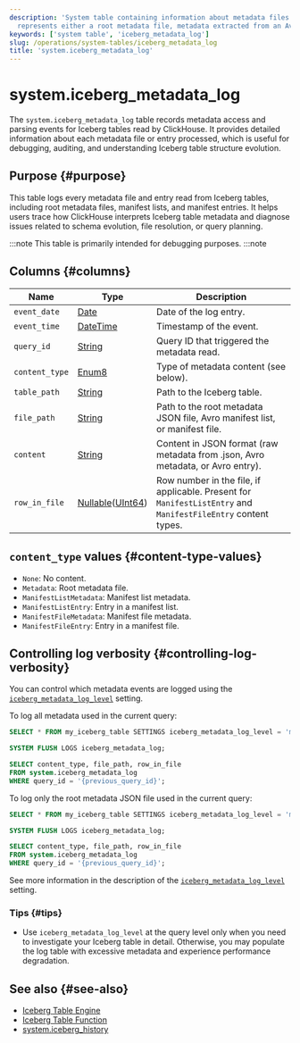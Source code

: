 ```yaml
---
description: 'System table containing information about metadata files read from Iceberg tables. Each entry
  represents either a root metadata file, metadata extracted from an Avro file, or an entry of some Avro file.'
keywords: ['system table', 'iceberg_metadata_log']
slug: /operations/system-tables/iceberg_metadata_log
title: 'system.iceberg_metadata_log'
---
```


# system.iceberg_metadata_log

The `system.iceberg_metadata_log` table records metadata access and parsing events for Iceberg tables read by ClickHouse. It provides detailed information about each metadata file or entry processed, which is useful for debugging, auditing, and understanding Iceberg table structure evolution.

## Purpose {#purpose}

This table logs every metadata file and entry read from Iceberg tables, including root metadata files, manifest lists, and manifest entries. It helps users trace how ClickHouse interprets Iceberg table metadata and diagnose issues related to schema evolution, file resolution, or query planning.

:::note
This table is primarily intended for debugging purposes.
:::note

## Columns {#columns}
| Name           | Type      | Description                                                                                   |
|----------------|-----------|----------------------------------------------------------------------------------------------|
| `event_date`   | [Date](../../sql-reference/data-types/date.md)      | Date of the log entry.                                                                       |
| `event_time`   | [DateTime](../../sql-reference/data-types/datetime.md)  | Timestamp of the event.                                                                      |
| `query_id`     | [String](../../sql-reference/data-types/string.md)    | Query ID that triggered the metadata read.                                                   |
| `content_type` | [Enum8](../../sql-reference/data-types/enum.md)     | Type of metadata content (see below).                                                        |
| `table_path`   | [String](../../sql-reference/data-types/string.md)    | Path to the Iceberg table.                                                                   |
| `file_path`    | [String](../../sql-reference/data-types/string.md)    | Path to the root metadata JSON file, Avro manifest list, or manifest file.                   |
| `content`      | [String](../../sql-reference/data-types/string.md)    | Content in JSON format (raw metadata from .json, Avro metadata, or Avro entry).              |
| `row_in_file`  | [Nullable](../../sql-reference/data-types/nullable.md)([UInt64](../../sql-reference/data-types/int-uint.md)) | Row number in the file, if applicable. Present for `ManifestListEntry` and `ManifestFileEntry` content types. |

## `content_type` values {#content-type-values}

- `None`: No content.
- `Metadata`: Root metadata file.
- `ManifestListMetadata`: Manifest list metadata.
- `ManifestListEntry`: Entry in a manifest list.
- `ManifestFileMetadata`: Manifest file metadata.
- `ManifestFileEntry`: Entry in a manifest file.

<SystemTableCloud/>

## Controlling log verbosity {#controlling-log-verbosity}

You can control which metadata events are logged using the [`iceberg_metadata_log_level`](../../operations/settings/settings.md#iceberg_metadata_log_level) setting.

To log all metadata used in the current query:

```sql
SELECT * FROM my_iceberg_table SETTINGS iceberg_metadata_log_level = 'manifest_file_entry';

SYSTEM FLUSH LOGS iceberg_metadata_log;

SELECT content_type, file_path, row_in_file
FROM system.iceberg_metadata_log
WHERE query_id = '{previous_query_id}';
```

To log only the root metadata JSON file used in the current query:

```sql
SELECT * FROM my_iceberg_table SETTINGS iceberg_metadata_log_level = 'metadata';

SYSTEM FLUSH LOGS iceberg_metadata_log;

SELECT content_type, file_path, row_in_file
FROM system.iceberg_metadata_log
WHERE query_id = '{previous_query_id}';
```

See more information in the description of the [`iceberg_metadata_log_level`](../../operations/settings/settings.md#iceberg_metadata_log_level) setting.

### Tips {#tips}

- Use `iceberg_metadata_log_level` at the query level only when you need to investigate your Iceberg table in detail. Otherwise, you may populate the log table with excessive metadata and experience performance degradation.

## See also {#see-also}
- [Iceberg Table Engine](../../engines/table-engines/integrations/iceberg.md)
- [Iceberg Table Function](../../sql-reference/table-functions/iceberg.md)
- [system.iceberg_history](./iceberg_history.md)

